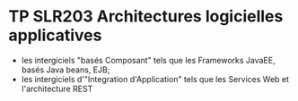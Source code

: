 # TP SLR203 Architectures logicielles applicatives
* les intergiciels "basés Composant" tels que les Frameworks JavaEE, basés Java beans, EJB;
* les intergiciels d'"Integration d'Application" tels que les Services Web et l'architecture REST
